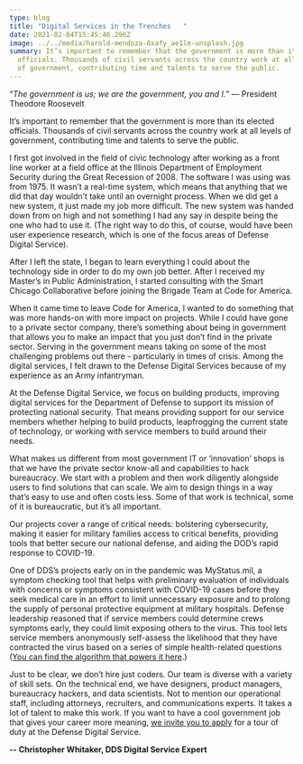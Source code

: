 ```yaml
---
type: blog
title: "Digital Services in the Trenches   "
date: 2021-02-04T15:45:46.296Z
image: ../../media/harold-mendoza-6xafy_ae1lm-unsplash.jpg
summary: It’s important to remember that the government is more than its elected
  officials. Thousands of civil servants across the country work at all levels
  of government, contributing time and talents to serve the public.
---
```

“*The government is us; we are the government, you and I.*” — President Theodore Roosevelt

It’s important to remember that the government is more than its elected officials. Thousands of civil servants across the country work at all levels of government, contributing time and talents to serve the public.

I first got involved in the field of civic technology after working as a front line worker at a field office at the Illinois Department of Employment Security during the Great Recession of 2008. The software I was using was from 1975. It wasn’t a real-time system, which means that anything that we did that day wouldn’t take until an overnight process. When we did get a new system, it just made my job more difficult. The new system was handed down from on high and not something I had any say in despite being the one who had to use it. (The right way to do this, of course, would have been user experience research, which is one of the focus areas of Defense Digital Service).

After I left the state, I began to learn everything I could about the technology side in order to do my own job better. After I received my Master’s in Public Administration, I started consulting with the Smart Chicago Collaborative before joining the Brigade Team at Code for America.

When it came time to leave Code for America, I wanted to do something that was more hands-on with more impact on projects. While I could have gone to a private sector company, there’s something about being in government that allows you to make an impact that you just don’t find in the private sector. Serving in the government means taking on some of the most challenging problems out there - particularly in times of crisis. Among the digital services, I felt drawn to the Defense Digital Services because of my experience as an Army infantryman.

At the Defense Digital Service, we focus on building products, improving digital services for the Department of Defense to support its mission of protecting national security. That means providing support for our service members whether helping to build products, leapfrogging the current state of technology, or working with service members to build around their needs.

What makes us different from most government IT or ‘innovation’ shops is that we have the private sector know-all and capabilities to hack bureaucracy. We start with a problem and then work diligently alongside users to find solutions that can scale. We aim to design things in a way that’s easy to use and often costs less. Some of that work is technical, some of it is bureaucratic, but it’s all important.

Our projects cover a range of critical needs: bolstering cybersecurity, making it easier for military families access to critical benefits, providing tools that better secure our national defense, and aiding the DOD’s rapid response to COVID-19.

One of DDS’s projects early on in the pandemic was MyStatus.mil, a symptom checking tool that helps with preliminary evaluation of individuals with concerns or symptoms consistent with COVID-19 cases before they seek medical care in an effort to limit unnecessary exposure and to prolong the supply of personal protective equipment at military hospitals. Defense leadership reasoned that if service members could determine crews symptoms early, they could limit exposing others to the virus. This tool lets service members anonymously self-assess the likelihood that they have contracted the virus based on a series of simple health-related questions ([You can find the algorithm that powers it here](https://www.npmjs.com/package/@deptofdefense/covid19-calculator).)

Just to be clear, we don’t hire just coders. Our team is diverse with a variety of skill sets. On the technical end, we have designers, product managers, bureaucracy hackers, and data scientists. Not to mention our operational staff, including attorneys, recruiters, and communications experts. It takes a lot of talent to make this work. If you want to have a cool government job that gives your career more meaning, [we invite you to apply](https://dds.mil/join-us.) for a tour of duty at the Defense Digital Service.



**\-- Christopher Whitaker, DDS Digital Service Expert**